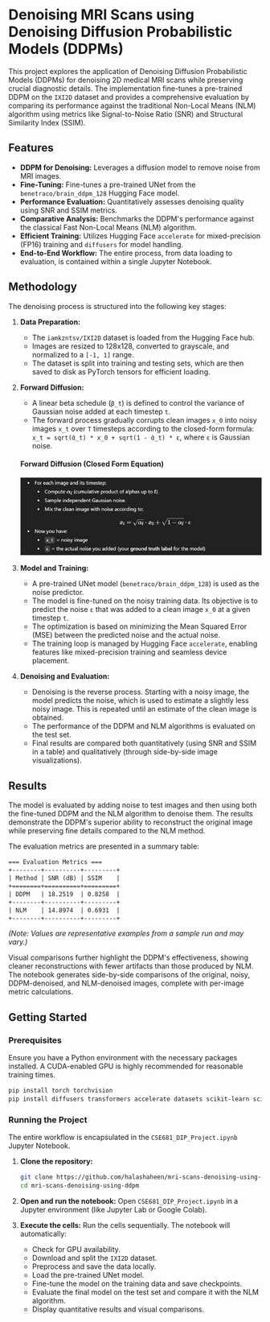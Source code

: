 # Denoising MRI Scans using Denoising Diffusion Probabilistic Models (DDPMs)

This project explores the application of Denoising Diffusion Probabilistic Models (DDPMs) for denoising 2D medical MRI scans while preserving crucial diagnostic details. The implementation fine-tunes a pre-trained DDPM on the `IXI2D` dataset and provides a comprehensive evaluation by comparing its performance against the traditional Non-Local Means (NLM) algorithm using metrics like Signal-to-Noise Ratio (SNR) and Structural Similarity Index (SSIM).

## Features

*   **DDPM for Denoising:** Leverages a diffusion model to remove noise from MRI images.
*   **Fine-Tuning:** Fine-tunes a pre-trained UNet from the `benetraco/brain_ddpm_128` Hugging Face model.
*   **Performance Evaluation:** Quantitatively assesses denoising quality using SNR and SSIM metrics.
*   **Comparative Analysis:** Benchmarks the DDPM's performance against the classical Fast Non-Local Means (NLM) algorithm.
*   **Efficient Training:** Utilizes Hugging Face `accelerate` for mixed-precision (FP16) training and `diffusers` for model handling.
*   **End-to-End Workflow:** The entire process, from data loading to evaluation, is contained within a single Jupyter Notebook.

## Methodology

The denoising process is structured into the following key stages:

1.  **Data Preparation:**
    *   The `iamkzntsv/IXI2D` dataset is loaded from the Hugging Face hub.
    *   Images are resized to 128x128, converted to grayscale, and normalized to a `[-1, 1]` range.
    *   The dataset is split into training and testing sets, which are then saved to disk as PyTorch tensors for efficient loading.

2.  **Forward Diffusion:**

    *   A linear beta schedule (`β_t`) is defined to control the variance of Gaussian noise added at each timestep `t`.
    *   The forward process gradually corrupts clean images `x_0` into noisy images `x_t` over `T` timesteps according to the closed-form formula: `x_t = sqrt(ᾱ_t) * x_0 + sqrt(1 - ᾱ_t) * ε`, where `ε` is Gaussian noise.


      #### Forward Diffusion (Closed Form Equation)
      ![Forward Diffusion Closed Form Equation](images/fwd_diffusion_closed_form.png)


4.  **Model and Training:**
    *   A pre-trained UNet model (`benetraco/brain_ddpm_128`) is used as the noise predictor.
    *   The model is fine-tuned on the noisy training data. Its objective is to predict the noise `ε` that was added to a clean image `x_0` at a given timestep `t`.
    *   The optimization is based on minimizing the Mean Squared Error (MSE) between the predicted noise and the actual noise.
    *   The training loop is managed by Hugging Face `accelerate`, enabling features like mixed-precision training and seamless device placement.

5.  **Denoising and Evaluation:**
    *   Denoising is the reverse process. Starting with a noisy image, the model predicts the noise, which is used to estimate a slightly less noisy image. This is repeated until an estimate of the clean image is obtained.
    *   The performance of the DDPM and NLM algorithms is evaluated on the test set.
    *   Final results are compared both quantitatively (using SNR and SSIM in a table) and qualitatively (through side-by-side image visualizations).

## Results

The model is evaluated by adding noise to test images and then using both the fine-tuned DDPM and the NLM algorithm to denoise them. 
The results demonstrate the DDPM's superior ability to reconstruct the original image while preserving fine details compared to the NLM method.

The evaluation metrics are presented in a summary table:

```
=== Evaluation Metrics ===
+--------+----------+---------+
| Method | SNR (dB) | SSIM    |
+========+==========+=========+
| DDPM   | 18.2519  | 0.8258  |
+--------+----------+---------+
| NLM    | 14.8974  | 0.6931  |
+--------+----------+---------+
```
*(Note: Values are representative examples from a sample run and may vary.)*

Visual comparisons further highlight the DDPM's effectiveness, showing cleaner reconstructions with fewer artifacts than those produced by NLM. 
The notebook generates side-by-side comparisons of the original, noisy, DDPM-denoised, and NLM-denoised images, complete with per-image metric calculations.

## Getting Started

### Prerequisites
Ensure you have a Python environment with the necessary packages installed. 
A CUDA-enabled GPU is highly recommended for reasonable training times.

```bash
pip install torch torchvision 
pip install diffusers transformers accelerate datasets scikit-learn scikit-image tabulate matplotlib pillow
```

### Running the Project
The entire workflow is encapsulated in the `CSE681_DIP_Project.ipynb` Jupyter Notebook.

1.  **Clone the repository:**
    ```bash
    git clone https://github.com/halashaheen/mri-scans-denoising-using-ddpm.git
    cd mri-scans-denoising-using-ddpm
    ```

2.  **Open and run the notebook:**
    Open `CSE681_DIP_Project.ipynb` in a Jupyter environment (like Jupyter Lab or Google Colab).

3.  **Execute the cells:**
    Run the cells sequentially. The notebook will automatically:
    *   Check for GPU availability.
    *   Download and split the `IXI2D` dataset.
    *   Preprocess and save the data locally.
    *   Load the pre-trained UNet model.
    *   Fine-tune the model on the training data and save checkpoints.
    *   Evaluate the final model on the test set and compare it with the NLM algorithm.
    *   Display quantitative results and visual comparisons.
